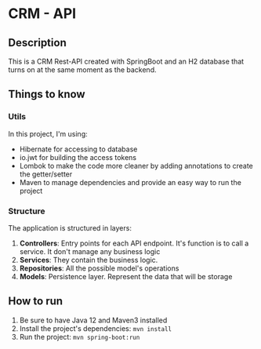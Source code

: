 # CRM - API

## Description
This is a CRM Rest-API created with SpringBoot and an H2 database that turns on at the same moment as the backend.

## Things to know
### Utils
In this project, I'm using:
 - Hibernate for accessing to database
 - io.jwt for building the access tokens
 - Lombok to make the code more cleaner by adding annotations to create the getter/setter
 - Maven to manage dependencies and provide an easy way to run the project

### Structure
The application is structured in layers:
1. __Controllers__: Entry points for each API endpoint. It's function is to call a service. It don't manage any business logic
2. __Services__: They contain the business logic. 
3. __Repositories__: All the possible model's operations
4. __Models__: Persistence layer. Represent the data that will be storage

## How to run
1. Be sure to have Java 12 and Maven3 installed
2. Install the project's dependencies: `mvn install`
3. Run the project: `mvn spring-boot:run`

